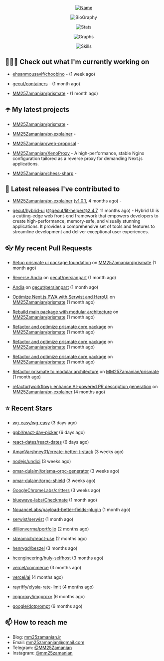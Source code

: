 <p align="center">
  <a href="https://github.com/MM25Zamanian">
    <img
      src="https://readme-typing-svg.demolab.com?font=Comic+Neue&weight=800&size=30&duration=4000&pause=1000&color=04F759&center=true&vCenter=true&multiline=true&repeat=false&width=462&lines=S.+MohammadMahdi+Zamanian"
      alt="Name"
    />
  </a>
</p>

<p align="center">
  <img
    src="https://readme-typing-svg.demolab.com?font=Comic+Neue&duration=4000&pause=1000&color=04F759&center=true&vCenter=true&lines=Junior+Full-Stack+Developer;Focusing+on+Front-End+With+Best+Practice;Trying+to+Learn+SW+Architecture+Patterns"
    alt="BioGraphy"
  />
</p>

<p align="center">
  <img src="https://streak-stats.demolab.com/?user=MM25Zamanian&hide_border=true&border_radius=0&date_format=j%20M%5B%20Y%5D&mode=weekly&card_width=400&background=000802&sideLabels=04F759&dates=04F759&sideNums=04F759&currStreakNum=04F759&ring=04F759&currStreakLabel=04F759&fire=EB4705&hide_longest_streak=true" alt="Stats" />
</p>

<p align="center">
  <img
    src="https://github-readme-activity-graph.vercel.app/graph?username=MM25Zamanian&bg_color=000802&color=04F759&line=04F759&point=ffffff&area=true&hide_border=true"
    alt="Graphs"
  />
</p>

<p align="center">
  <img
    src="https://skillicons.dev/icons?i=androidstudio,arduino,bash,bootstrap,cpp,ts,codepen,css,django,docker,figma,linux,lit,md,mongodb,nginx,nodejs,py,vscode,vite&perline=10"
    alt="Skills"
  />
</p>


## 👨🏻‍💻 Check out what I'm currently working on



- [ehsanmousavif/choobino](https://github.com/ehsanmousavif/choobino) -  (1 week ago)

- [gecut/containers](https://github.com/gecut/containers) -  (1 month ago)

- [MM25Zamanian/prismate](https://github.com/MM25Zamanian/prismate) -  (1 month ago)

## ☂️ My latest projects



- [MM25Zamanian/prismate](https://github.com/MM25Zamanian/prismate) - 

- [MM25Zamanian/pr-explainer](https://github.com/MM25Zamanian/pr-explainer) - 

- [MM25Zamanian/web-proposal](https://github.com/MM25Zamanian/web-proposal) - 

- [MM25Zamanian/XenoProxy](https://github.com/MM25Zamanian/XenoProxy) - A high-performance, stable Nginx configuration tailored as a reverse proxy for demanding Next.js applications.

- [MM25Zamanian/chess-sharp](https://github.com/MM25Zamanian/chess-sharp) - 

## 🎉 Latest releases I've contributed to



- [MM25Zamanian/pr-explainer](https://github.com/MM25Zamanian/pr-explainer) ([v1.0.1](https://github.com/MM25Zamanian/pr-explainer/releases/tag/v1.0.1), 4 months ago) - 

- [gecut/hybrid-ui](https://github.com/gecut/hybrid-ui) ([@gecut/lit-helper@2.4.7](https://github.com/gecut/hybrid-ui/releases/tag/%40gecut/lit-helper%402.4.7), 11 months ago) - Hybrid UI is a cutting-edge web front-end framework that empowers developers to create high-performance, memory-safe, and visually stunning applications. It provides a comprehensive set of tools and features to streamline development and deliver exceptional user experiences.

## 👓 My recent Pull Requests



- [Setup prismate ui package foundation](https://github.com/MM25Zamanian/prismate/pull/7) on [MM25Zamanian/prismate](https://github.com/MM25Zamanian/prismate) (1 month ago)

- [Reverse Andia](https://github.com/gecut/persianpart/pull/30) on [gecut/persianpart](https://github.com/gecut/persianpart) (1 month ago)

- [Andia](https://github.com/gecut/persianpart/pull/29) on [gecut/persianpart](https://github.com/gecut/persianpart) (1 month ago)

- [Optimize Next.js PWA with Serwist and HeroUI](https://github.com/MM25Zamanian/prismate/pull/6) on [MM25Zamanian/prismate](https://github.com/MM25Zamanian/prismate) (1 month ago)

- [Rebuild main package with modular architecture](https://github.com/MM25Zamanian/prismate/pull/5) on [MM25Zamanian/prismate](https://github.com/MM25Zamanian/prismate) (1 month ago)

- [Refactor and optimize prismate core package](https://github.com/MM25Zamanian/prismate/pull/4) on [MM25Zamanian/prismate](https://github.com/MM25Zamanian/prismate) (1 month ago)

- [Refactor and optimize prismate core package](https://github.com/MM25Zamanian/prismate/pull/3) on [MM25Zamanian/prismate](https://github.com/MM25Zamanian/prismate) (1 month ago)

- [Refactor and optimize prismate core package](https://github.com/MM25Zamanian/prismate/pull/2) on [MM25Zamanian/prismate](https://github.com/MM25Zamanian/prismate) (1 month ago)

- [Refactor prismate to modular architecture](https://github.com/MM25Zamanian/prismate/pull/1) on [MM25Zamanian/prismate](https://github.com/MM25Zamanian/prismate) (1 month ago)

- [refactor(workflow): enhance AI-powered PR description generation](https://github.com/MM25Zamanian/pr-explainer/pull/1) on [MM25Zamanian/pr-explainer](https://github.com/MM25Zamanian/pr-explainer) (4 months ago)

## ⭐ Recent Stars



- [wg-easy/wg-easy](https://github.com/wg-easy/wg-easy) (3 days ago)

- [gpbl/react-day-picker](https://github.com/gpbl/react-day-picker) (6 days ago)

- [react-dates/react-dates](https://github.com/react-dates/react-dates) (6 days ago)

- [AmanVarshney01/create-better-t-stack](https://github.com/AmanVarshney01/create-better-t-stack) (3 weeks ago)

- [nodejs/undici](https://github.com/nodejs/undici) (3 weeks ago)

- [omar-dulaimi/prisma-orpc-generator](https://github.com/omar-dulaimi/prisma-orpc-generator) (3 weeks ago)

- [omar-dulaimi/orpc-shield](https://github.com/omar-dulaimi/orpc-shield) (3 weeks ago)

- [GoogleChromeLabs/critters](https://github.com/GoogleChromeLabs/critters) (3 weeks ago)

- [bluewave-labs/Checkmate](https://github.com/bluewave-labs/Checkmate) (1 month ago)

- [NouanceLabs/payload-better-fields-plugin](https://github.com/NouanceLabs/payload-better-fields-plugin) (1 month ago)

- [serwist/serwist](https://github.com/serwist/serwist) (1 month ago)

- [dillionverma/portfolio](https://github.com/dillionverma/portfolio) (2 months ago)

- [streamich/react-use](https://github.com/streamich/react-use) (2 months ago)

- [henrygd/beszel](https://github.com/henrygd/beszel) (3 months ago)

- [hcengineering/huly-selfhost](https://github.com/hcengineering/huly-selfhost) (3 months ago)

- [vercel/commerce](https://github.com/vercel/commerce) (3 months ago)

- [vercel/ai](https://github.com/vercel/ai) (4 months ago)

- [rayriffy/elysia-rate-limit](https://github.com/rayriffy/elysia-rate-limit) (4 months ago)

- [imgproxy/imgproxy](https://github.com/imgproxy/imgproxy) (6 months ago)

- [google/dotprompt](https://github.com/google/dotprompt) (6 months ago)

## 📫 How to reach me

- Blog: [mm25zamanian.ir](https://mm25zamanian.ir)
- Email: [mm25zamanian@gmail.com](mailto://mm25zamanian@gmail.com)
- Telegram: [@MM25Zamanian](https://t.me/MM25Zamanian)
- Instagram: [@mm25zamanian](https://instagram.com/mm25zamanian)
